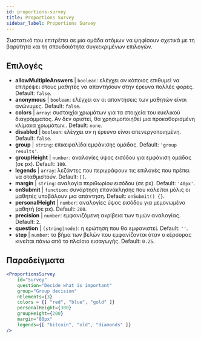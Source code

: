 ```yaml
---
id: proportions-survey
title: Proportions Survey
sidebar_label: Proportions Survey
---
```


Συστατικό που επιτρέπει σε μια ομάδα ατόμων να ψηφίσουν σχετικά με τη βαρύτητα και τη σπουδαιότητα συγκεκριμένων επιλογών.

## Επιλογές

* __allowMultipleAnswers__ | `boolean`: ελέγχει αν κάποιος επιθυμεί να επιτρέψει στους μαθητές να απαντήσουν στην έρευνα πολλές φορές. Default: `false`.
* __anonymous__ | `boolean`: ελέγχει αν οι απαντήσεις των μαθητών είναι ανώνυμες. Default: `false`.
* __colors__ | `array`: συστοιχία χρωμάτων για τα στοιχεία του κυκλικού διαγράμματος. Αν δεν οριστεί, θα χρησιμοποιηθεί μια προκαθορισμένη κλίμακα χρωμάτων.. Default: `none`.
* __disabled__ | `boolean`: ελέγχει αν η έρευνα είναι απενεργοποιημένη. Default: `false`.
* __group__ | `string`: επικεφαλίδα εμφάνισης ομάδας. Default: `'group results'`.
* __groupHeight__ | `number`: αναλογίες ύψος εισόδου για εμφάνιση ομάδας (σε px). Default: `100`.
* __legends__ | `array`: λεζάντες που περιγράφουν τις επιλογές που πρέπει να σταθμιστούν. Default: `[]`.
* __margin__ | `string`: αναλογία περιθωρίου εισόδου (σε px). Default: `'40px'`.
* __onSubmit__ | `function`: συνάρτηση επανάκλησης που καλείται μόλις οι μαθητές υποβάλουν μια απάντηση. Default: `onSubmit() {}`.
* __personalHeight__ | `number`: αναλογίες ύψος εισόδου για μεμονωμένο μαθητή (σε px). Default: `200`.
* __precision__ | `number`: εμφανιζόμενη ακρίβεια των τιμών αναλογίας. Default: `2`.
* __question__ | `(string|node)`: η ερώτηση που θα εμφανιστεί. Default: `''`.
* __step__ | `number`: το βήμα των βελών που εμφανίζονται όταν ο κέρσορας κινείται πάνω από το πλαίσιο εισαγωγής. Default: `0.25`.


## Παραδείγματα

```jsx live
<ProportionsSurvey 
    id="Survey"
    question="Decide what is important"
    group="Group decision"
    nElements={3}
    colors = {[ "red", "blue", "gold" ]}
    personalHeight={300}
    groupHeight={200}
    margin="80px"
    legends={[ "bitcoin", "old", "diamonds" ]}
/>
```




